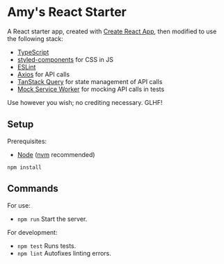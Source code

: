 # Amy's React Starter
A React starter app, created with [Create React App](https://create-react-app.dev/), then modified to use the following stack:
- [TypeScript](https://www.typescriptlang.org/)
- [styled-components](https://styled-components.com/) for CSS in JS
- [ESLint](https://eslint.org/)
- [Axios](https://axios-http.com/docs/api_intro) for API calls
- [TanStack Query](https://tanstack.com/query/latest) for state management of API calls
- [Mock Service Worker](https://mswjs.io/) for mocking API calls in tests

Use however you wish; no crediting necessary. GLHF!

## Setup
Prerequisites:
* [Node](https://nodejs.org/en) ([nvm](https://github.com/nvm-sh/nvm) recommended)

```
npm install
```

## Commands
For use:
* `npm run` Start the server.

For development:
* `npm test` Runs tests.
* `npm lint` Autofixes linting errors.
